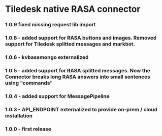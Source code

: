 # Tiledesk native RASA connector

### 1.0.9 fixed missing request lib import

### 1.0.8 - added support for RASA buttons and images. Removed support for Tiledesk splitted messages and markbot.

### 1.0.6 - kvbasemongo externalized

### 1.0.5 - added support for RASA splitted messages. Now the Connector breaks long RASA answers into small sentences using "commands"

### 1.0.4 - added support for MessagePipeline

### 1.0.3 - API_ENDPOINT externalized to provide on-prem / cloud installation

### 1.0.0 - first release
